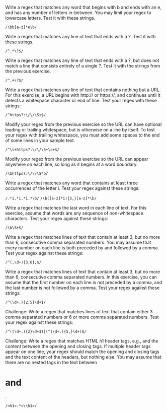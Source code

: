 Write a regex that matches any word that begins with b and ends with an e, and has any number of letters in-between. You may limit your regex to lowercase letters. Test it with these strings.

`/\bb[a-z]*e\b/`

Write a regex that matches any line of text that ends with a ?. Test it with these strings.

`/^.*\?$/`

Write a regex that matches any line of text that ends with a ?, but does not match a line that consists entirely of a single ?. Test it with the strings from the previous exercise.

`/^.+\?$/`

Write a regex that matches any line of text that contains nothing but a URL. For this exercise, a URL begins with http:// or https://, and continues until it detects a whitespace character or end of line. Test your regex with these strings:

`/^https?:\/\/\S+$/`

Modify your regex from the previous exercise so the URL can have optional leading or trailing whitespace, but is otherwise on a line by itself. To test your regex with trailing whitespace, you must add some spaces to the end of some lines in your sample text.

`/^\s+https?:\/\/\S+\s+$/`

Modify your regex from the previous exercise so the URL can appear anywhere on each line, so long as it begins at a word boundary.

`/\bhttps?:\/\/\S*b/`

Write a regex that matches any word that contains at least three occurrences of the letter i. Test your regex against these strings:

`/.*i.*i.*i.*\b/`
`/\b([a-z]*i){3,}[a-z]*\b/`

Write a regex that matches the last word in each line of text. For this exercise, assume that words are any sequence of non-whitespace characters. Test your regex against these strings:

`/\b\S+$/`

Write a regex that matches lines of text that contain at least 3, but no more than 6, consecutive comma separated numbers. You may assume that every number on each line is both preceded by and followed by a comma. Test your regex against these strings:

`/^(,\d+){3,6},$/`

Write a regex that matches lines of text that contain at least 3, but no more than 6, consecutive comma separated numbers. In this exercise, you can assume that the first number on each line is not preceded by a comma, and the last number is not followed by a comma. Test your regex against these strings:

`/^(\d+,){2,5}\d+$/`

Challenge: Write a regex that matches lines of text that contain either 3 comma separated numbers or 6 or more comma separated numbers. Test your regex against these strings:

`/^((\d+,){2}\d+$)|(^(\d+,){5,}\d+)$/`

Challenge: Write a regex that matches HTML h1 header tags, e.g.,
and the content between the opening and closing tags. If multiple header tags appear on one line, your regex should match the opening and closing tags and the text content of the headers, but nothing else. You may assume that there are no nested tags in the text between <h1> and </h1>.

`/<h1>.*<\\h1>/`